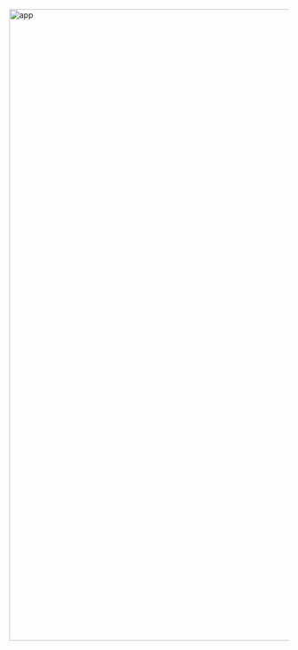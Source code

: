 <img width="1606" height="1138" alt="app" src="https://github.com/user-attachments/assets/3ae2d67a-d261-4003-800c-e54a1128229d" />
